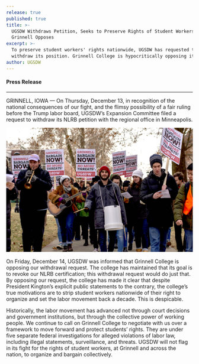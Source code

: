 ```yaml
---
release: true
published: true
title: >-
  UGSDW Withdraws Petition, Seeks to Preserve Rights of Student Workers;
  Grinnell Opposes
excerpt: >-
  To preserve student workers' rights nationwide, UGSDW has requested to
  withdraw its position. Grinnell College is hypocritically opposing it.
author: UGSDW
---
```

#### Press Release

---

GRINNELL, IOWA — On Thursday, December 13, in recognition of the national consequences of our fight, and the flimsy possibility of a fair ruling before the Trump labor board, UGSDW’s Expansion Committee filed a request to withdraw its NLRB petition with the regional office in Minneapolis.

![UGSDW march, December 7. Photo by Winnie Commers.](/assets/news/withdraw-img.jpg)

On Friday, December 14, UGSDW was informed that Grinnell College is opposing our withdrawal request.  The college has maintained that its goal is to revoke our NLRB certification; this withdrawal request would do just that.   By opposing our request, the college has made it clear that despite President Kington’s explicit public statements to the contrary, the college’s true motivations are to strip student workers nationwide of their right to organize and set the labor movement back a decade.  This is despicable.

Historically, the labor movement has advanced not through court decisions and government institutions, but through the collective power of working people.  We continue to call on Grinnell College to negotiate with us over a framework to move forward and protect students’ rights.  They are under five separate federal investigations for alleged violations of labor law, including illegal statements, surveillance, and threats.   UGSDW will not flag in its fight for the rights of student workers, at Grinnell and across the nation, to organize and bargain collectively.
